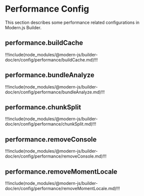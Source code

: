 # Performance Config

This section describes some performance related configurations in Modern.js Builder.

## performance.buildCache

!!!include(node_modules/@modern-js/builder-doc/en/config/performance/buildCache.md)!!!

## performance.bundleAnalyze

!!!include(node_modules/@modern-js/builder-doc/en/config/performance/bundleAnalyze.md)!!!

## performance.chunkSplit

!!!include(node_modules/@modern-js/builder-doc/en/config/performance/chunkSplit.md)!!!

## performance.removeConsole

!!!include(node_modules/@modern-js/builder-doc/en/config/performance/removeConsole.md)!!!

## performance.removeMomentLocale

!!!include(node_modules/@modern-js/builder-doc/en/config/performance/removeMomentLocale.md)!!!
